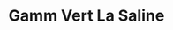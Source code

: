 ---
title: "Gamm Vert La Saline"
url: /saint-paul/gamm-vert-la-saline/
shop: centre de jardinage
---